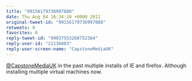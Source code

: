```yaml
---
title: "99156179736997888"
date: Thu Aug 04 16:34:10 +0000 2011
original-tweet-id: "99156179736997888"
retweets: 0
favorites: 0
reply-tweet-id: "99037553268752384"
reply-user-id: "21136803"
reply-user-screen-name: "CapstoneMediaUK"
---
```

<a href="https://twitter.com/CapstoneMediaUK">@CapstoneMediaUK</a> in the past multiple installs of IE and firefox. Although installing multiple virtual machines now.
